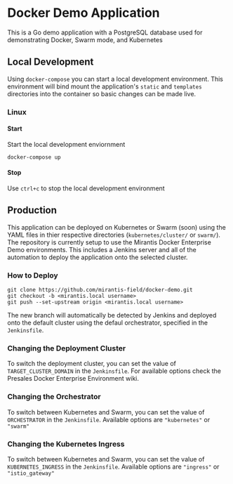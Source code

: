 # Docker Demo Application

This is a Go demo application with a PostgreSQL database used for demonstrating Docker, Swarm mode, and Kubernetes

## Local Development

Using `docker-compose` you can start a local development environment. This environment will bind mount the application's
`static` and `templates` directories into the container so basic changes can be made live.

### Linux

#### Start

Start the local development enviornment

```
docker-compose up
```

#### Stop

Use `ctrl+c` to stop the local development environment


## Production

This application can be deployed on Kubernetes or Swarm (soon) using the YAML files in thier respective directories
(`kubernetes/cluster/` or `swarm/`). The repository is currently setup to use the Mirantis Docker Enterprise
Demo environments. This includes a Jenkins server and all of the automation to deploy the application onto
the selected cluster.


### How to Deploy

```
git clone https://github.com/mirantis-field/docker-demo.git
git checkout -b <mirantis.local username>
git push --set-upstream origin <mirantis.local username>
```

The new branch will automatically be detected by Jenkins and deployed onto the default cluster using the defaul
orchestrator, specified in the `Jenkinsfile`.

### Changing the Deployment Cluster

To switch the deployment cluster, you can set the value of `TARGET_CLUSTER_DOMAIN` in the `Jenkinsfile`.
For available options check the Presales Docker Enterprise Environment wiki.

### Changing the Orchestrator

To switch between Kubernetes and Swarm, you can set the value of `ORCHESTRATOR` in the `Jenkinsfile`.
Available options are `"kubernetes"` or `"swarm"`

### Changing the Kubernetes Ingress

To switch between Kubernetes and Swarm, you can set the value of `KUBERNETES_INGRESS` in the `Jenkinsfile`.
Available options are `"ingress"` or `"istio_gateway"`
